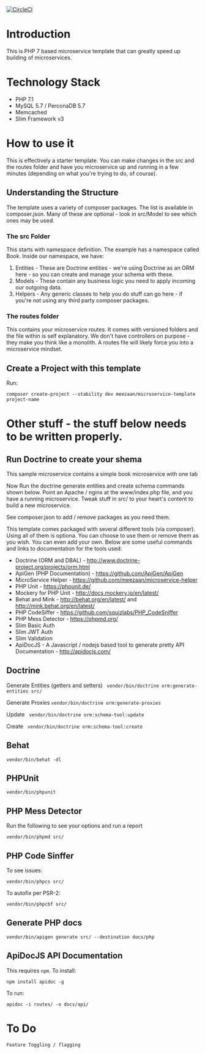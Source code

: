 [![CircleCI](https://circleci.com/gh/meezaan/microservice-template.svg?style=svg)](https://circleci.com/gh/meezaan/microservice-template)

# Introduction
This is PHP 7 based microservice template that can greatly speed up building of microservices.

# Technology Stack

* PHP 7.1
* MySQL 5.7 / PerconaDB 5.7
* Memcached
* Slim Framework v3

# How to use it
This is effectively a starter template. You can make changes in the src and the routes folder and have you microservice up and running in a few minutes (depending on what you're trying to do, of course).

## Understanding the Structure

The template uses a variety of composer packages. The list is available in composer.json. Many of these are optional - look in src/Model to see which ones may be used.

### The src Folder
This starts with namespace definition. The example has a namespace called Book. Inside our namespace, we have:

1. Entities - These are Doctrine entities - we're using Doctrine as an ORM here - so you can create and manage your schema with these.
2. Models - These contain any business logic you need to apply incoming our outgoing data.
3. Helpers - Any generic classes to help you do stuff can go here - if you're not using any third party composer packages.

### The routes folder
This contains your microservice routes. It comes with versioned folders and the file within is self explanatory. We don't have controllers on purpose - they make you think like a monolith. A routes file will likely force you into a microservice mindset.

## Create a Project with this template

Run:
```
composer create-project --stability dev meezaan/microservice-template project-name
```

# Other stuff - the stuff below needs to be written properly.

## Run Doctrine to create your shema

This sample microservice contains a simple book microservice with one tab


Now Run the doctrine generate entities and create schema commands shown below. Point an Apache / nginx at the www/index.php file, and you have a running microservice. Tweak stuff in src/ to your heart's content to build a new microservice.

See composer.json to add / remove packages as you need them.

This template comes packaged with several different tools (via composer). Using all of them is optiona. You can choose to use them or remove them as you wish. You can even add your own. Below are some useful commands and links to documentation for the tools used:

* Doctrine (ORM and DBAL) - http://www.doctrine-project.org/projects/orm.html
* ApiGen (PHP Documentation) - https://github.com/ApiGen/ApiGen
* MicroService Helper - https://github.com/meezaan/microservice-helper
* PHP Unit - https://phpunit.de/
* Mockery for PHP Unit - http://docs.mockery.io/en/latest/
* Behat and Mink - http://behat.org/en/latest/ and http://mink.behat.org/en/latest/
* PHP CodeSiffer - https://github.com/squizlabs/PHP_CodeSniffer
* PHP Mess Detector - https://phpmd.org/
* Slim Basic Auth
* Slim JWT Auth
* Slim Validation
* ApiDocJS - A Javascript / nodejs based tool to generate pretty API Documentation - http://apidocjs.com/


## Doctrine
Generate Entities (getters and setters) ``` vendor/bin/doctrine orm:generate-entities src/```

Generate Proxies ``` vendor/bin/doctrine orm:generate-proxies ```

Update ``` vendor/bin/doctrine orm:schema-tool:update```

Create ``` vendor/bin/doctrine orm:schema-tool:create```

## Behat
```
vendor/bin/behat -dl
```

## PHPUnit
```
vendor/bin/phpunit
```

## PHP Mess Detector
Run the following to see your options and run a report
```
vendor/bin/phpmd src/
```

## PHP Code Sinffer
To see issues:
```
vendor/bin/phpcs src/
```

To autofix per PSR-2:
```
vendor/bin/phpcbf src/
```

## Generate PHP docs
```
vendor/bin/apigen generate src/ --destination docs/php
```

## ApiDocJS API Documentation
This requires ```npm```. To install:

```
npm install apidoc -g
```

To run:
```
apidoc -i routes/ -o docs/api/
```



# To Do

```
Feature Toggling / flagging
```

